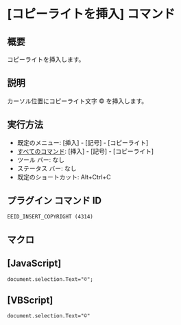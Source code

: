 # \[コピーライトを挿入\] コマンド

## 概要

コピーライトを挿入します。

## 説明

カーソル位置にコピーライト文字 © を挿入します。

## 実行方法

- 既定のメニュー: \[挿入\] \- \[記号\] \- \[コピーライト\]
- [すべてのコマンド](../../glossary/allcommands): \[挿入\] \- \[記号\] \- \[コピーライト\]
- ツール バー: なし
- ステータス バー: なし
- 既定のショートカット: Alt+Ctrl+C

## プラグイン コマンド ID

```
EEID_INSERT_COPYRIGHT (4314)```

## マクロ

## \[JavaScript\]

```
document.selection.Text="©";
```

## \[VBScript\]

```
document.selection.Text="©"
```
